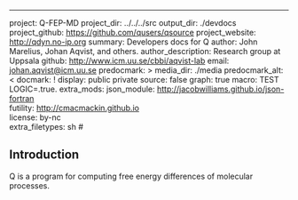 ---
project: Q-FEP-MD
project_dir: ../../../src 
output_dir: ./devdocs
project_github: https://github.com/qusers/qsource
project_website: http://qdyn.no-ip.org
summary: Developers docs for Q
author: John Marelius, Johan Aqvist, and others.
author_description: Research group at Uppsala
github: http://www.icm.uu.se/cbbi/aqvist-lab 
email: johan.aqvist@icm.uu.se
predocmark: > media_dir: ./media 
predocmark_alt: <
docmark: !
display: public
private
source: false 
graph: true 
macro: TEST LOGIC=.true. 
extra_mods: 
json_module: http://jacobwilliams.github.io/json-fortran  
futility: http://cmacmackin.github.io  
license: by-nc  
extra_filetypes: sh #



Introduction
------------

Q is a program for computing free energy differences of molecular processes.


